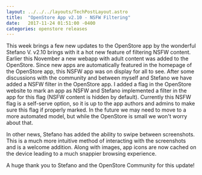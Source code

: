 ```yaml
---
layout: ../../../layouts/TechPostLayout.astro
title:  "OpenStore App v2.10 - NSFW Filtering"
date:   2017-11-24 01:51:00 -0400
categories: openstore releases
---
```


This week brings a few new updates to the OpenStore app by the wonderful Stefano V.
v2.10 brings with it a hot new feature of filtering NSFW content. Earlier this
November a new webapp with adult content was added to the OpenStore. Since new
apps are automatically featured in the homepage of the OpenStore app, this NSFW
app was on display for all to see. After some discussions with the community
and between myself and Stefano we have added a NSFW filter in the OpenStore app.
I added a flag in the OpenStore website to mark an app as NSFW and Stefano
implemented a filter in the app for this flag (NSFW content is hidden by default).
Currently this NSFW flag is a self-serve option, so it is up to the app authors
and admins to make sure this flag if properly marked. In the future we may need
to move to a more automated model, but while the OpenStore is small we won't
worry about that.

In other news, Stefano has added the ability to swipe between screenshots. This
is a much more intuitive method of interacting with the screenshots and is a
welcome addition. Along with images, app icons are now cached on the device
leading to a much snappier browsing experience.

A huge thank you to Stefano and the OpenStore Community for this update!
